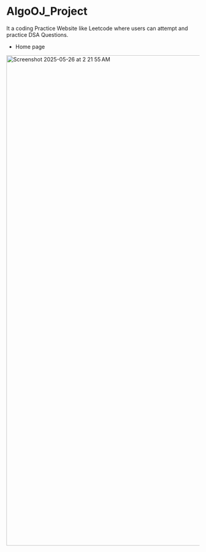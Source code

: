 # AlgoOJ_Project
It a coding Practice Website like Leetcode where users can attempt and practice DSA Questions.

- Home page

<img width="1279" alt="Screenshot 2025-05-26 at 2 21 55 AM" src="https://github.com/user-attachments/assets/746b4f27-d71b-4778-9192-1221996d16fd" />

